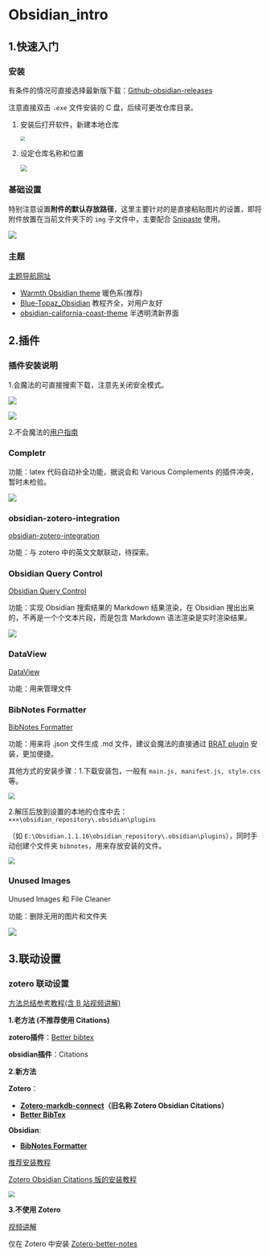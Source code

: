 # Obsidian_intro

## 1.快速入门

### 安装

有条件的情况可直接选择最新版下载：[Github-obsidian-releases](https://github.com/obsidianmd/obsidian-releases)

注意直接双击 `.exe` 文件安装的 C 盘，后续可更改仓库目录。

1. 安装后打开软件，新建本地仓库

   <img src="img/01.jpg" style="zoom:60%;" />

2. 设定仓库名称和位置

   <img src="img/02.jpg" style="zoom:80%;" />

### 基础设置

特别注意设置**附件的默认存放路径**，这里主要针对的是直接粘贴图片的设置，即将附件放置在当前文件夹下的 `img` 子文件中，主要配合 [Snipaste](https://docs.snipaste.com/download) 使用。

![](img/10.jpg)

### 主题

[主题导航网址](https://github.com/kmaasrud/awesome-obsidian)

- [Warmth Obsidian theme](https://github.com/chad-bennett/warmth-obsidian-theme) 暖色系(推荐)
- [Blue-Topaz_Obsidian](https://github.com/whyt-byte/Blue-Topaz_Obsidian-css) 教程齐全，对用户友好
- [obsidian-california-coast-theme](https://github.com/mgmeyers/obsidian-california-coast-theme) 半透明清新界面



## 2.插件

### 插件安装说明

1.会魔法的可直接搜索下载，注意先关闭安全模式。

![](img/04.jpg)

![](img/05.jpg)

2.不会魔法的[用户指南](https://zhuanlan.zhihu.com/p/497015024)

### Completr

功能：latex 代码自动补全功能，据说会和 Various Complements 的插件冲突，暂时未检验。

![](img/03.jpg)

### obsidian-zotero-integration

[obsidian-zotero-integration](https://github.com/mgmeyers/obsidian-zotero-integration)

功能：与 zotero 中的英文文献联动，待探索。

### Obsidian Query Control

[Obsidian Query Control](https://github.com/nothingislost/obsidian-query-control)

功能：实现 Obsidian 搜索结果的 Markdown 结果渲染，在 Obsidian 搜出出来的，不再是一个个文本片段，而是包含 Markdown 语法渲染是实时渲染结果。

![](img/06.jpg)

### DataView

[DataView](https://github.com/blacksmithgu/obsidian-dataview)

功能：用来管理文件

### BibNotes Formatter

[BibNotes Formatter](https://github.com/stefanopagliari/bibnotes/releases)

功能：用来将 .json 文件生成 .md 文件，建议会魔法的直接通过 [BRAT plugin](https://github.com/TfTHacker/obsidian42-brat/) 安装，更加便捷。

其他方式的安装步骤：1.下载安装包，一般有 `main.js, manifest.js, style.css` 等。

<img src="img/07.jpg" style="zoom: 80%;" />

2.解压后放到设置的本地的仓库中去：`×××\obsidian_repository\.obsidian\plugins`

（如 `E:\Obsidian.1.1.16\obsidian_repository\.obsidian\plugins`），同时手动创建个文件夹 `bibnotes`，用来存放安装的文件。

<img src="img/08.jpg" style="zoom:80%;" />

### Unused Images

Unused Images 和 File Cleaner

功能：删除无用的图片和文件夹

![](img/11.jpg)



## 3.联动设置

### zotero 联动设置

[方法总结参考教程(含 B 站视频讲解)](https://zhuanlan.zhihu.com/p/553181373?utm_id=0)

**1.老方法 (不推荐使用 Citations)**

**zotero插件**：[Better bibtex](https://retorque.re/zotero-better-bibtex/)

**obsidian插件**：Citations

**2.新方法**

**Zotero**：

- **[Zotero-markdb-connect](https://github.com/daeh/zotero-markdb-connect)（旧名称 Zotero Obsidian Citations）**
- [**Better BibTex**](https://retorque.re/zotero-better-bibtex/)

**Obsidian**:

- [**BibNotes Formatter**](https://github.com/stefanopagliari/bibnotes/releases)

[推荐安装教程](https://blog.csdn.net/qq_43309940/article/details/125150487)

[Zotero Obsidian Citations 版的安装教程](https://zhuanlan.zhihu.com/p/483844415)

<img src="img/09.jpg" style="zoom:80%;" />

**3.不使用 Zotero**

[视频讲解](https://www.bilibili.com/video/BV1AG4y1q7hU/?spm_id_from=333.337.search-card.all.click&vd_source=412ee9f1892496b8506f8302ac9d1437)

仅在 Zotero 中安装 [Zotero-better-notes](https://github.com/windingwind/zotero-better-notes)
